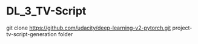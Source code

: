 # DL_3_TV-Script

git clone https://github.com/udacity/deep-learning-v2-pytorch.git
project-tv-script-generation folder
